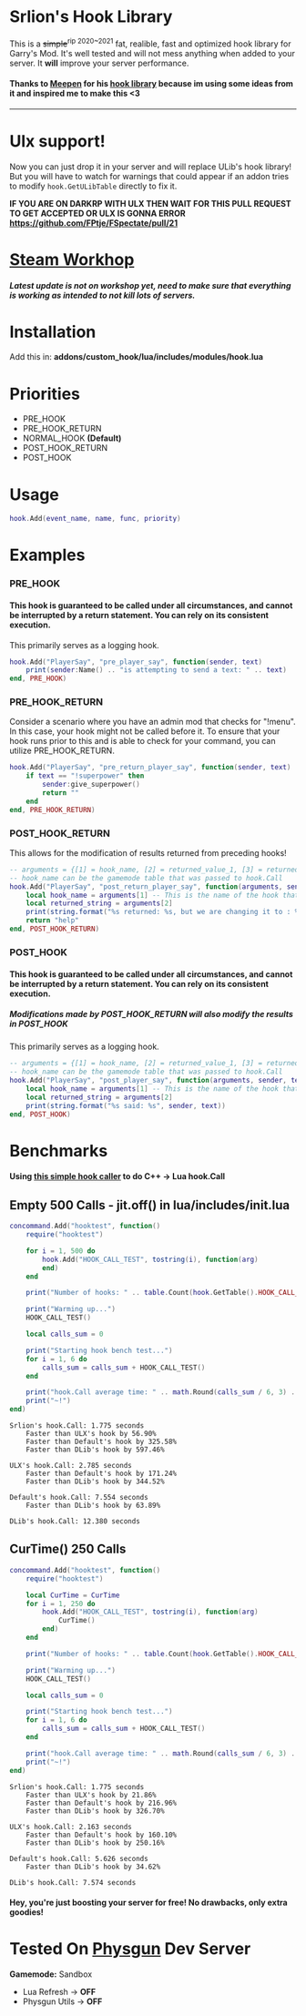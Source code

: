 # Srlion's Hook Library
This is a ~~simple~~<sup>rip 2020~2021</sup> fat, realible, fast and optimized hook library for Garry's Mod.
It's well tested and will not mess anything when added to your server.
It **will** improve your server performance.

#### Thanks to [Meepen](https://www.gmodstore.com/users/76561198050165746) for his [hook library](https://github.com/meepen/gmod-hooks-revamped/blob/master/newhook.lua) because im using some ideas from it and inspired me to make this <3

------------

# Ulx support!
Now you can just drop it in your server and will replace ULib's hook library!
But you will have to watch for warnings that could appear if an addon tries to modify
```hook.GetULibTable``` directly to fix it.

**IF YOU ARE ON DARKRP WITH ULX THEN WAIT FOR THIS PULL REQUEST TO GET ACCEPTED OR ULX IS GONNA ERROR
https://github.com/FPtje/FSpectate/pull/21**

# [Steam Workhop](https://steamcommunity.com/sharedfiles/filedetails/?id=1907060869)
##### Latest update is not on workshop yet, need to make sure that everything is working as intended to not kill lots of servers.

# Installation
Add this in: **addons/custom_hook/lua/includes/modules/hook.lua**

# Priorities
  * PRE_HOOK
  * PRE_HOOK_RETURN
  * NORMAL_HOOK **(Default)**
  * POST_HOOK_RETURN
  * POST_HOOK

# Usage
```lua
hook.Add(event_name, name, func, priority)
```

# Examples
### PRE_HOOK
#### This hook is guaranteed to be called under all circumstances, and cannot be interrupted by a return statement. You can rely on its consistent execution.
This primarily serves as a logging hook.
```lua
hook.Add("PlayerSay", "pre_player_say", function(sender, text)
	print(sender:Name() .. "is attempting to send a text: " .. text)
end, PRE_HOOK)
```

### PRE_HOOK_RETURN
Consider a scenario where you have an admin mod that checks for "!menu". In this case, your hook might not be called before it. To ensure that your hook runs prior to this and is able to check for your command, you can utilize PRE_HOOK_RETURN.
```lua
hook.Add("PlayerSay", "pre_return_player_say", function(sender, text)
	if text == "!superpower" then
		sender:give_superpower()
		return ""
	end
end, PRE_HOOK_RETURN)
```

### POST_HOOK_RETURN
This allows for the modification of results returned from preceding hooks!
```lua
-- arguments = {[1] = hook_name, [2] = returned_value_1, [3] = returned_value_2, ...etc}
-- hook_name can be the gamemode table that was passed to hook.Call
hook.Add("PlayerSay", "post_return_player_say", function(arguments, sender, text)
	local hook_name = arguments[1] -- This is the name of the hook that gave back a result.
	local returned_string = arguments[2]
	print(string.format("%s returned: %s, but we are changing it to : %s", hook_name, returned_string, "help"))
	return "help"
end, POST_HOOK_RETURN)
```

### POST_HOOK
#### This hook is guaranteed to be called under all circumstances, and cannot be interrupted by a return statement. You can rely on its consistent execution.
##### Modifications made by POST_HOOK_RETURN will also modify the results in POST_HOOK
This primarily serves as a logging hook.
```lua
-- arguments = {[1] = hook_name, [2] = returned_value_1, [3] = returned_value_2, ...etc}
-- hook_name can be the gamemode table that was passed to hook.Call
hook.Add("PlayerSay", "post_player_say", function(arguments, sender, text)
	local hook_name = arguments[1] -- This is the name of the hook that gave back a result.
	local returned_string = arguments[2]
	print(string.format("%s said: %s", sender, text))
end, POST_HOOK)
```

# Benchmarks
#### Using [this simple hook caller](https://github.com/Srlion/gmod-rs-simple-hook-test/tree/master) to do C++ -> Lua hook.Call

## Empty 500 Calls - jit.off() in lua/includes/init.lua
```lua
concommand.Add("hooktest", function()
	require("hooktest")

	for i = 1, 500 do
		hook.Add("HOOK_CALL_TEST", tostring(i), function(arg)
		end)
	end

	print("Number of hooks: " .. table.Count(hook.GetTable().HOOK_CALL_TEST))

	print("Warming up...")
	HOOK_CALL_TEST()

	local calls_sum = 0

	print("Starting hook bench test...")
	for i = 1, 6 do
		calls_sum = calls_sum + HOOK_CALL_TEST()
	end

	print("hook.Call average time: " .. math.Round(calls_sum / 6, 3) .. " seconds")
	print("~!")
end)
```

```
Srlion's hook.Call: 1.775 seconds
	Faster than ULX's hook by 56.90%
	Faster than Default's hook by 325.58%
	Faster than DLib's hook by 597.46%

ULX's hook.Call: 2.785 seconds
	Faster than Default's hook by 171.24%
	Faster than DLib's hook by 344.52%

Default's hook.Call: 7.554 seconds
	Faster than DLib's hook by 63.89%

DLib's hook.Call: 12.380 seconds
```

## CurTime() 250 Calls
```lua
concommand.Add("hooktest", function()
	require("hooktest")

	local CurTime = CurTime
	for i = 1, 250 do
		hook.Add("HOOK_CALL_TEST", tostring(i), function(arg)
			CurTime()
		end)
	end

	print("Number of hooks: " .. table.Count(hook.GetTable().HOOK_CALL_TEST))

	print("Warming up...")
	HOOK_CALL_TEST()

	local calls_sum = 0

	print("Starting hook bench test...")
	for i = 1, 6 do
		calls_sum = calls_sum + HOOK_CALL_TEST()
	end

	print("hook.Call average time: " .. math.Round(calls_sum / 6, 3) .. " seconds")
	print("~!")
end)
```
```
Srlion's hook.Call: 1.775 seconds
	Faster than ULX's hook by 21.86%
	Faster than Default's hook by 216.96%
	Faster than DLib's hook by 326.70%

ULX's hook.Call: 2.163 seconds
	Faster than Default's hook by 160.10%
	Faster than DLib's hook by 250.16%

Default's hook.Call: 5.626 seconds
	Faster than DLib's hook by 34.62%

DLib's hook.Call: 7.574 seconds
```
#### Hey, you're just boosting your server for free! No drawbacks, only extra goodies!

# Tested On [Physgun](https://billing.physgun.com/aff.php?aff=131) Dev Server
**Gamemode:** Sandbox

- Lua Refresh -> **OFF**
- Physgun Utils -> **OFF**
